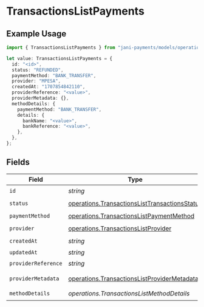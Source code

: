 # TransactionsListPayments

## Example Usage

```typescript
import { TransactionsListPayments } from "jani-payments/models/operations";

let value: TransactionsListPayments = {
  id: "<id>",
  status: "REFUNDED",
  paymentMethod: "BANK_TRANSFER",
  provider: "MPESA",
  createdAt: "1707854842110",
  providerReference: "<value>",
  providerMetadata: {},
  methodDetails: {
    paymentMethod: "BANK_TRANSFER",
    details: {
      bankName: "<value>",
      bankReference: "<value>",
    },
  },
};
```

## Fields

| Field                                                                                                          | Type                                                                                                           | Required                                                                                                       | Description                                                                                                    |
| -------------------------------------------------------------------------------------------------------------- | -------------------------------------------------------------------------------------------------------------- | -------------------------------------------------------------------------------------------------------------- | -------------------------------------------------------------------------------------------------------------- |
| `id`                                                                                                           | *string*                                                                                                       | :heavy_check_mark:                                                                                             | N/A                                                                                                            |
| `status`                                                                                                       | [operations.TransactionsListTransactionsStatus](../../models/operations/transactionslisttransactionsstatus.md) | :heavy_check_mark:                                                                                             | N/A                                                                                                            |
| `paymentMethod`                                                                                                | [operations.TransactionsListPaymentMethod](../../models/operations/transactionslistpaymentmethod.md)           | :heavy_check_mark:                                                                                             | N/A                                                                                                            |
| `provider`                                                                                                     | [operations.TransactionsListProvider](../../models/operations/transactionslistprovider.md)                     | :heavy_check_mark:                                                                                             | N/A                                                                                                            |
| `createdAt`                                                                                                    | *string*                                                                                                       | :heavy_check_mark:                                                                                             | N/A                                                                                                            |
| `updatedAt`                                                                                                    | *string*                                                                                                       | :heavy_minus_sign:                                                                                             | N/A                                                                                                            |
| `providerReference`                                                                                            | *string*                                                                                                       | :heavy_check_mark:                                                                                             | N/A                                                                                                            |
| `providerMetadata`                                                                                             | [operations.TransactionsListProviderMetadata](../../models/operations/transactionslistprovidermetadata.md)     | :heavy_check_mark:                                                                                             | Any valid JSON value                                                                                           |
| `methodDetails`                                                                                                | *operations.TransactionsListMethodDetails*                                                                     | :heavy_check_mark:                                                                                             | N/A                                                                                                            |